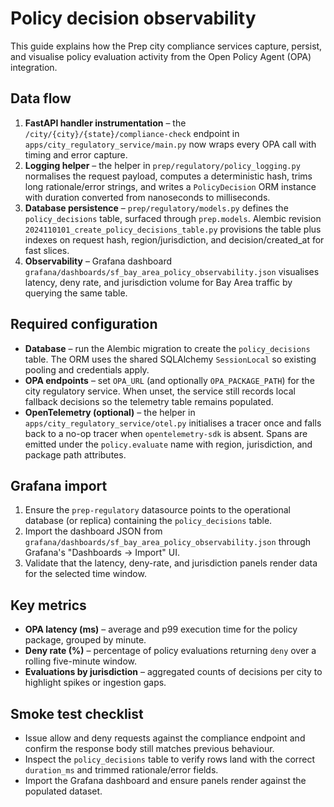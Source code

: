 # Policy decision observability

This guide explains how the Prep city compliance services capture, persist, and visualise
policy evaluation activity from the Open Policy Agent (OPA) integration.

## Data flow

1. **FastAPI handler instrumentation** – the `/city/{city}/{state}/compliance-check`
   endpoint in `apps/city_regulatory_service/main.py` now wraps every OPA call with timing
   and error capture.
2. **Logging helper** – the helper in `prep/regulatory/policy_logging.py` normalises the
   request payload, computes a deterministic hash, trims long rationale/error strings, and
   writes a `PolicyDecision` ORM instance with duration converted from nanoseconds to
   milliseconds.
3. **Database persistence** – `prep/regulatory/models.py` defines the `policy_decisions`
   table, surfaced through `prep.models`. Alembic revision
   `2024110101_create_policy_decisions_table.py` provisions the table plus indexes on
   request hash, region/jurisdiction, and decision/created_at for fast slices.
4. **Observability** – Grafana dashboard `grafana/dashboards/sf_bay_area_policy_observability.json`
   visualises latency, deny rate, and jurisdiction volume for Bay Area traffic by querying
   the same table.

## Required configuration

- **Database** – run the Alembic migration to create the `policy_decisions` table. The
  ORM uses the shared SQLAlchemy `SessionLocal` so existing pooling and credentials apply.
- **OPA endpoints** – set `OPA_URL` (and optionally `OPA_PACKAGE_PATH`) for the city
  regulatory service. When unset, the service still records local fallback decisions so the
  telemetry table remains populated.
- **OpenTelemetry (optional)** – the helper in `apps/city_regulatory_service/otel.py`
  initialises a tracer once and falls back to a no-op tracer when `opentelemetry-sdk` is
  absent. Spans are emitted under the `policy.evaluate` name with region, jurisdiction, and
  package path attributes.

## Grafana import

1. Ensure the `prep-regulatory` datasource points to the operational database (or replica)
   containing the `policy_decisions` table.
2. Import the dashboard JSON from `grafana/dashboards/sf_bay_area_policy_observability.json`
   through Grafana's "Dashboards → Import" UI.
3. Validate that the latency, deny-rate, and jurisdiction panels render data for the
   selected time window.

## Key metrics

- **OPA latency (ms)** – average and p99 execution time for the policy package, grouped by
  minute.
- **Deny rate (%)** – percentage of policy evaluations returning `deny` over a rolling
  five-minute window.
- **Evaluations by jurisdiction** – aggregated counts of decisions per city to highlight
  spikes or ingestion gaps.

## Smoke test checklist

- Issue allow and deny requests against the compliance endpoint and confirm the response
  body still matches previous behaviour.
- Inspect the `policy_decisions` table to verify rows land with the correct `duration_ms`
  and trimmed rationale/error fields.
- Import the Grafana dashboard and ensure panels render against the populated dataset.
